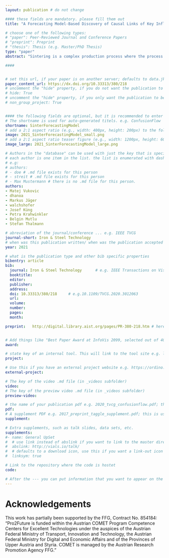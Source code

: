 ```yaml
---
layout: publication # do not change

#### these fields are mandatory. please fill them out
title: "A Forecasting Model-Based Discovery of Causal Links of Key Influencing Performance Quality Indicators for Sinter Production Improvement" # title of your publication 

# choose one of the following types:
# "paper": Peer-Reviewed Journal and Conference Papers
# "preprint": Preprint
# "thesis": Thesis (e.g. Master/PhD Thesis)
type: "paper"
abstract: "Sintering is a complex production process where the process stability and product quality depend on various parameters. Building a forecasting model improves this process. Artificial intelligence (AI) approaches show promising results in comparison to current physical models. They are mostly considered black box models because of their hidden layers. Due to their complexity and limited traceability, it is difficult to draw conclusions for real sinter processes and improving the physical models in a running plant. This challenge is addressed by focusing on detecting causal links from AI-based forecasting models in order to improve the understanding of sintering and optimizing existing physical models." # insert the abstract of your publication between the quotes; you can use html e.g. to make links (<a></a>) or generate bold (<b></b>) etc. text 

####


# set this url, if your paper is on another server; defaults to data.jku-vds-lab.at
paper_content_url: https://dx.doi.org/10.33313/380/218
# uncomment the "hide" property, if you do not want the publication to be displayed on the website (usually you don't need this)
# hide: True
# uncomment the "hide" property, if you only want the publication to be displayed on your personal page (i.e. publications where you contributed, but does not have anything to do with the Vis Group e.g. Master Thesis,...)
# non_group_project: True


#### the following fields are optional, but it is recommended to enter as much information as possible
# The shortname is used for auto-generated titels. e.g. ConfusionFlow
shortname: SinterForecastingModel
# add a 2:1 aspect ratio (e.g., width: 400px, height: 200px) to the folder /assets/images/papers/ e.g. 2020_tvcg_confusionflow.png
image: 2021_SinterForecastingModel_small.png
# add a 2:1 aspect ratio teaser figure (e.g., width: 1200px, height: 600px) to the folder /assets/images/papers/ e.g. 2020_tvcg_confusionflow_teaser.png
image_large: 2021_SinterForecastingModel_large.png

# Authors in the "database" can be used with just the key that is specified in the corresponding .md file (usually it is the lastname in lower case e.g. doe). Authors that do not have an individual page here should be stated with their full name (e.g. John Doe)
# each author is one item in the list. the list is enumerated with dashes ("-")
# e.g:
# authors:
# - doe # .md file exists for this person
# - streit # .md file exists for this person
# - Max Mustermann # there is no .md file for this person.
authors:
- Matej Vukovic
- dhanoa
- Markus Jäger
- walchshofer
- Josef Küng
- Petra Krahwinkler
- Belgin Mutlu
- Stefan Thalmann

# abreviation of the journal/conference ... e.g. IEEE TVCG
journal-short: Iron & Steel Technology
# when was this publication written/ when was the publication accepted (e.g. 2020)
year: 2021

# what is the publication type and other bib specific properties
bibentry: article
bib:
  journal: Iron & Steel Technology		# e.g. IEEE Transactions on Visualization and Computer Graphics (to appear)
  booktitle: 
  editor: 
  publisher: 
  address: 
  doi: 10.33313/380/218		# e.g.10.1109/TVCG.2020.3012063
  url: 
  volume: 
  number: 
  pages:
  month: 

preprint:	http://digital.library.aist.org/pages/PR-380-218.htm # here you can put the preprint link (arxiv.org, osf.io,...) e.g. https://arxiv.org/abs/1910.00969


# Add things like "Best Paper Award at InfoVis 2099, selected out of 4000 submissions"
award:

# state key of an internal tool. This will link to the tool site e.g. lineup (usually not needed)
project: 

# Use this if you have an external project website e.g. https://ordino.caleydoapp.org/
external-project: 

# The key of the video .md file (in _videos subfolder)
video: 
# The key of the preview video .md file (in _videos subfolder)
preview-video:

# the name of your publication pdf e.g. 2020_tvcg_confusionflow.pdf; this is usually uploaded to the caleydo aws server
pdf: 
# A supplement PDF e.g. 2017_preprint_taggle_supplement.pdf; this is usually uploaded to the caleydo aws server
supplement: 

# Extra supplements, such as talk slides, data sets, etc.
supplements:
#- name: General UpSet
#  # use link instead of abslink if you want to link to the master directory
#  abslink: http://vials.io/talk/
#  # defaults to a download icon, use this if you want a link-out icon
#  linksym: true

# Link to the repository where the code is hostet
code: 

# After the --- you can put information that you want to appear on the website using markdown formatting or HTML. A good example are acknowledgements, extra references, an erratum, etc.
---
```


# Acknowledgements
This work has partially been supported by the FFG, Contract No. 854184: “Pro2Future is funded within the Austrian COMET Program Competence Centers for Excellent Technologies under the auspices of the Austrian Federal Ministry of Transport, Innovation and Technology, the Austrian Federal Ministry for Digital and Economic Affairs and of the Provinces of Upper Austria and Styria. COMET is managed by the Austrian Research Promotion Agency FFG.”
